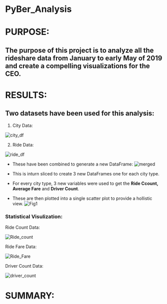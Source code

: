 # PyBer_Analysis

# PURPOSE:
  ## The purpose of this project is to analyze all the rideshare data from January to early May of 2019 and create a compelling visualizations for the CEO.

# RESULTS:
  ## Two datasets have been used for this analysis:
  1. City Data:
    
   ![city_df](https://user-images.githubusercontent.com/74985818/113456477-577f1800-93db-11eb-98b2-878955e27360.png)

  2. Ride Data: 
  
   ![ride_df](https://user-images.githubusercontent.com/74985818/113456491-5e0d8f80-93db-11eb-97e5-975e035dc24e.png)
   
  - These have been combined to generate a new DataFrame:
  ![merged](https://user-images.githubusercontent.com/74985818/113462244-fdd41900-93ed-11eb-8634-3e92f2f52c77.png)
  
   - This is inturn sliced to create 3 new DataFrames one for each city type.
   - For every city type, 3 new variables were used to get the **Ride Ccount, Average Fare** and **Driver Count**.
   - These are then plotted into a single scatter plot to provide a hollistic view.
   ![Fig1](https://user-images.githubusercontent.com/74985818/113462727-560c1a80-93f0-11eb-916f-6a1cf125c7c9.png)

   
   ### Statistical Visulization:
   
   Ride Count Data:
   
   ![Ride_count](https://user-images.githubusercontent.com/74985818/113462671-0e858e80-93f0-11eb-8e60-d46f44996dd8.png)
   
   Ride Fare Data:
   
   ![Ride_Fare](https://user-images.githubusercontent.com/74985818/113462675-147b6f80-93f0-11eb-8e9a-a08794a31531.png)
   
   Driver Count Data:
   
   ![driver_count](https://user-images.githubusercontent.com/74985818/113462679-1b09e700-93f0-11eb-80b7-648c64e765e2.png)

# SUMMARY:
